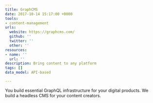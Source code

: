 ```yaml
---
title: GraphCMS
date: 2017-10-14 15:17:00 +0000
tools:
- content-management
urls:
  website: https://graphcms.com/
  github: ''
  twitter: ''
  other: ''
resources:
- name: ''
  url: ''
description: Bring content to any platform
tags: []
data_model: API-based

---
```

You build essential GraphQL infrastructure for your digital products. We build a headless CMS for your content creators.
